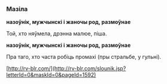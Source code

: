 ### Мазіла
**назоўнік, мужчынскі і жаночы род, размоўнае**

Той, хто няўмела, дрэнна малюе, піша.

**назоўнік, мужчынскі і жаночы род, размоўнае**

Пра таго, хто часта робіць промахі (пры стральбе, у гульні).

<a rel="author">[http://rv-blr.com/](http://rv-blr.com/slounik.jsp?letterId=0&maskId=0&pageId=1592)</a>
